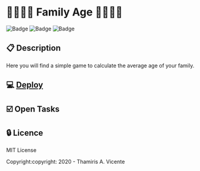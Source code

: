 #  :family_woman_woman_girl_boy: Family Age :family_woman_woman_girl_boy:

![Badge](https://img.shields.io/static/v1?label=Status&message=Conclued&color=brigthgreen&style=flat&logo=STATUS)
![Badge](https://img.shields.io/static/v1?label=Licence&message=MIT&color=blueviolet&style=flat&logo=MIT)
![Badge](https://img.shields.io/static/v1?label=Language&message=JavaScript&color=yellow&style=flat&logo=Javascript)

## :clipboard: Description

<p>Here you will find a simple game to calculate the average age of your family.</p>

## :computer: [Deploy](https://thamiavicente.github.io/logic_programming/family_age/family_age.html)

## :ballot_box_with_check: Open Tasks

## :lock: Licence

<p>MIT License</p>
<p>Copyright:copyright: 2020 - Thamiris A. Vicente</p>
